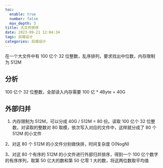 ```yaml
---
toc:
  enable: true
  number: false
  max_depth: 3
title: 大文件排序
date: 2023-09-21 12:04:34
tags: 后端设计
categories: 后端设计
---
```


在一个大文件中有 100 亿个 32 位整数，乱序排列，要求找出中位数，内存限制为 512M

## 分析

100 亿个 32 位整数，全部读入内存需要 100 亿 * 4Byte = 40G

## 外部归并

1. 内存限制为 512M，可以分成 40G / 512M = 80 份。读取 100 亿个 32 位整数，对读取的整数对 80 取模，依次写入对应的文件中，这样就分成了 80 个 512M 的小文件

2、对这 80 个 512M 的小文件分别做快排，时间复杂度 O(NogN)

3、对这 80 个有序的 512M 的小文件进行外部归并排序，得到一个 100 亿个数字的有序序列，取第 50 亿大的数和第 50 亿零 1 大的数，将这两位数取平均值
